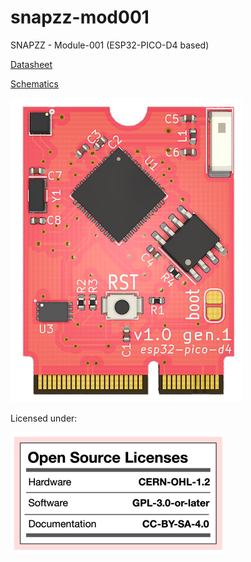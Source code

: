 # snapzz-mod001
SNAPZZ - Module-001 (ESP32-PICO-D4 based)

[Datasheet](/_asset/Datasheet.pdf)

[Schematics](/_asset/"schematics.pdf")

![](/_asset/snapzz-mod001.png)

Licensed under:

![](/_asset/license.png)

